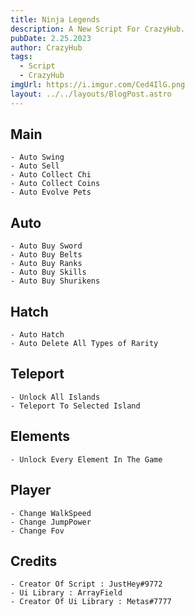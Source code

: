 ```yaml
---
title: Ninja Legends
description: A New Script For CrazyHub.
pubDate: 2.25.2023
author: CrazyHub
tags:
  - Script
  - CrazyHub
imgUrl: https://i.imgur.com/Ced4IlG.png
layout: ../../layouts/BlogPost.astro
---
```


## Main
```
- Auto Swing
- Auto Sell
- Auto Collect Chi
- Auto Collect Coins
- Auto Evolve Pets
```

## Auto
```
- Auto Buy Sword
- Auto Buy Belts
- Auto Buy Ranks
- Auto Buy Skills
- Auto Buy Shurikens
```

## Hatch
```
- Auto Hatch
- Auto Delete All Types of Rarity
```

## Teleport
```
- Unlock All Islands
- Teleport To Selected Island
```

## Elements
```
- Unlock Every Element In The Game
```

## Player
```
- Change WalkSpeed
- Change JumpPower
- Change Fov
```

## Credits
```
- Creator Of Script : JustHey#9772
- Ui Library : ArrayField
- Creator Of Ui Library : Metas#7777
```